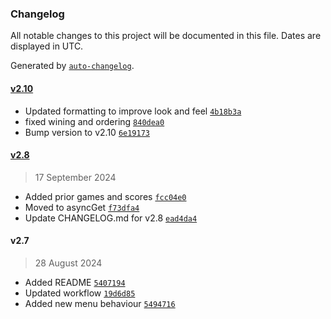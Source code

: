 ### Changelog

All notable changes to this project will be documented in this file. Dates are displayed in UTC.

Generated by [`auto-changelog`](https://github.com/CookPete/auto-changelog).

#### [v2.10](https://github.com/jamtur01/FotMobSchedule.spoon/compare/v2.8...v2.10)

- Updated formatting to improve look and feel [`4b18b3a`](https://github.com/jamtur01/FotMobSchedule.spoon/commit/4b18b3a86f9098d1cec5666c54b7aebf5741e179)
- fixed wining and ordering [`840dea0`](https://github.com/jamtur01/FotMobSchedule.spoon/commit/840dea0686419f3e44da67e1b32dbd91014eeadf)
- Bump version to v2.10 [`6e19173`](https://github.com/jamtur01/FotMobSchedule.spoon/commit/6e19173d9f63de7172e7694b23b6bb85b46c8a68)

#### [v2.8](https://github.com/jamtur01/FotMobSchedule.spoon/compare/v2.7...v2.8)

> 17 September 2024

- Added prior games and scores [`fcc04e0`](https://github.com/jamtur01/FotMobSchedule.spoon/commit/fcc04e030df767e260bfcda61fb6717960062172)
- Moved to asyncGet [`f73dfa4`](https://github.com/jamtur01/FotMobSchedule.spoon/commit/f73dfa413ae10fc2bfe4fd4ef813be7dbc351f90)
- Update CHANGELOG.md for v2.8 [`ead4da4`](https://github.com/jamtur01/FotMobSchedule.spoon/commit/ead4da42c09b1607b1fa2466a4ea064df8fa71cc)

#### v2.7

> 28 August 2024

- Added README [`5407194`](https://github.com/jamtur01/FotMobSchedule.spoon/commit/5407194e7263190f689245bc41fe585b59fd07a1)
- Updated workflow [`19d6d85`](https://github.com/jamtur01/FotMobSchedule.spoon/commit/19d6d85a8a4612c59888c19964fca2acdb339433)
- Added new menu behaviour [`5494716`](https://github.com/jamtur01/FotMobSchedule.spoon/commit/5494716c3946c1ed8ddf28ad58ee2cfe34f6a4f5)
